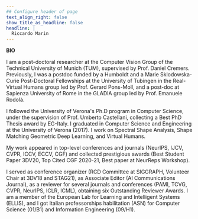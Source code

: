 ```yaml
---
## Configure header of page
text_align_right: false
show_title_as_headline: false
headline: |
  Riccardo Marin
---
```

**BIO**
<!-- this is a subheadline -->
I am a post-doctoral researcher at the Computer Vision Group of the Technical University of Munich (TUM), supervised by Prof. Daniel Cremers. Previously, I was a postdoc funded by a Humboldt and a Marie Sklodowska-Curie Post-Doctoral Fellowships at the University of Tubingen in the Real-Virtual Humans group led by Prof. Gerard Pons-Moll, and a post-doc at Sapienza University of Rome in the GLADIA group led by Prof. Emanuele Rodolà.

I followed the University of Verona's Ph.D program in Computer Science, under the supervision of Prof. Umberto Castellani, collecting a Best PhD Thesis award by EG-Italy. I graduated in Computer Science and Engineering at the University of Verona (2017). I work on Spectral Shape Analysis, Shape Matching Geometric Deep Learning, and Virtual Humans. 

My work appeared in top-level conferences and journals (NeurIPS, IJCV, CVPR, ICCV, ECCV, CGF) and collected prestigious awards (Best Student Paper 3DV20, Top Cited CGF 2020-21, Best paper at NeurReps Workshop).  

I served as conference organizer (RCD Committee at SIGGRAPH, Volunteer Chair at 3DV18 and STAG21), as Associate Editor (AI Communications Journal), as a reviewer for several journals and conferences (PAMI, TCVG, CVPR, NeurIPS, ICLR, ICML), obtaining six Outstanding Reviewer Awards.  I am a member of the European Lab for Learning and Intelligent Systems (ELLIS), and I got Italian professorships habilitation (ASN) for Computer Science (01/B1) and Information Engineering (09/H1).

